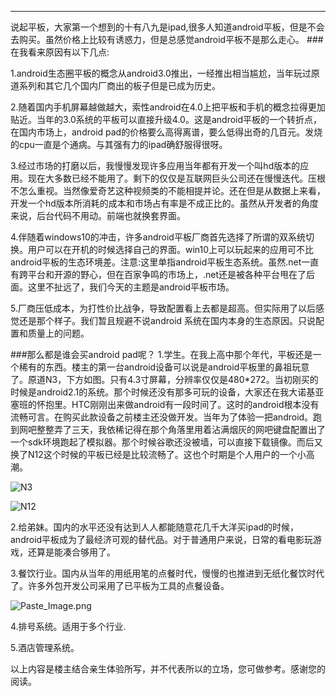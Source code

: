 ----
 说起平板，大家第一个想到的十有八九是ipad,很多人知道android平板，但是不会去购买。虽然价格上比较有诱惑力，但是总感觉android平板不是那么走心。
###在我看来原因有以下几点:

1.android生态圈平板的概念从android3.0推出，一经推出相当尴尬，当年玩过原道系列和其它几个国内厂商出的板子但是已成为历史。

2.随着国内手机屏幕越做越大，索性android在4.0上把平板和手机的概念拉得更加贴近。当年的3.0系统的平板可以直接升级4.0。这是android平板的一个转折点，在国内市场上，android pad的价格要么高得离谱，要么低得出奇的几百元。发烧的cpu一直是个通病。与其强有力的ipad确舒服得很呀。

3.经过市场的打磨以后，我慢慢发现许多应用当年都有开发一个叫hd版本的应用。现在大多数已经不能用了。剩下的仅仅是互联网巨头公司还在慢慢迭代。压根不怎么重视。当然像爱奇艺这种视频类的不能相提并论。还在但是从数据上来看，开发一个hd版本所消耗的成本和市场占有率是不成正比的。虽然从开发者的角度来说，后台代码不用动。前端也就换套界面。

4.伴随着windows10的冲击，许多android平板厂商首先选择了所谓的双系统切换。用户可以在开机的时候选择自己的界面。win10上可以玩起来的应用可不比android平板的生态环境差。注意:这里单指android平板生态系统。虽然.net一直有跨平台和开源的野心，但在百家争鸣的市场上，.net还是被各种平台甩在了后面。这里不扯远了，我们今天的主题是android平板市场。

5.厂商压低成本，为打性价比战争，导致配置看上去都是超高。但实际用了以后感觉还是那个样子。我们暂且规避不说android 系统在国内本身的生态原因。只说配置和质量上的问题。

###那么都是谁会买android pad呢？
1.学生。在我上高中那个年代，平板还是一个稀有的东西。楼主的第一台android设备可以说是android平板里的鼻祖玩意了。原道N3，下方如图。只有4.3寸屏幕，分辨率仅仅是480*272。当初刚买的时候是android2.1的系统。那个时候还没有那多可玩的设备，大家还在我大诺基亚塞班的怀抱里。HTC刚刚出来做android有一段时间了。这时的android根本没有流畅可言。在购买此款设备之前楼主还没做开发。当年为了体验一把android。跑到网吧整整弄了三天，我依稀记得在那个角落里用着沾满烟灰的网吧键盘配置出了一个sdk环境跑起了模拟器。那个时候谷歌还没被墙，可以直接下载镜像。而后又换了N12这个时候的平板已经是比较流畅了。这也个时期是个人用户的一个小高潮。


![N3](http://upload-images.jianshu.io/upload_images/1110736-a31b9ad600cb2f25.png?imageMogr2/auto-orient/strip%7CimageView2/2/w/500)

![N12](http://upload-images.jianshu.io/upload_images/1110736-8bd4f0256eba2b2f.png?imageMogr2/auto-orient/strip%7CimageView2/2/w/500)

2.给弟妹。国内的水平还没有达到人人都能随意花几千大洋买ipad的时候，android平板成为了最经济可观的替代品。对于普通用户来说，日常的看电影玩游戏，还算是能凑合够用了。

3.餐饮行业。国内从当年的用纸用笔的点餐时代，慢慢的也推进到无纸化餐饮时代了。许多外包开发公司采用了已平板为工具的点餐设备。

![Paste_Image.png](http://upload-images.jianshu.io/upload_images/1110736-f1f4625ad7a99272.png?imageMogr2/auto-orient/strip%7CimageView2/2/w/500)

4.排号系统。适用于多个行业.

5.酒店管理系统。

以上内容是楼主结合亲生体验所写，并不代表所以的立场，您可做参考。感谢您的阅读。